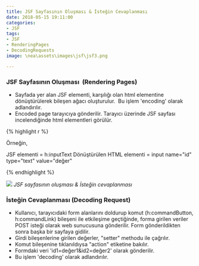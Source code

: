 ```yaml
---
title: JSF Sayfasının Oluşması & İsteğin Cevaplanması
date: 2018-05-15 19:11:00
categories:
- JSF
tags:
- JSF
- RenderingPages
- DecodingRequests
image: \nea\assets\images\jsf\jsf3.png

---
```


### JSF Sayfasının Oluşması  (Rendering Pages)

- Sayfada yer alan JSF elementi, karşılığı olan html elementine dönüştürülerek bileşen ağacı oluşturulur.  Bu işlem 'encoding' olarak adlandırılır.
- Encoded page tarayıcıya gönderilir. Tarayıcı üzerinde JSF sayfası incelendiğinde html elementleri görülür.

{% highlight r %}

Örneğin,

JSF elementi = h:inputText
Dönüştürülen HTML elementi = input name="id" type="text" value="değer"

{% endhighlight %}

![](\nea\assets\images\jsf\jsf3.png)
*JSF sayfasının oluşması & İsteğin cevaplanması*

### İsteğin Cevaplanması (Decoding Request)

- Kullanıcı, tarayıcıdaki form alanlarını doldurup komut (h:commandButton, h:commandLink) bileşeni ile etkileşime geçtiğinde, forma girilen veriler POST isteği olarak web sunucusuna gönderilir. Form gönderildikten sonra başka bir sayfaya gidilir.
- Girdi bileşenlerine girilen değerler, "setter" methodu ile çağrılır.
- Komut bileşenine tıklanıldıysa "action" etiketine bakılır.
- Formdaki veri 'id1=değer1&id2=değer2' olarak gönderilir.
- Bu işlem 'decoding' olarak adlandırılır.